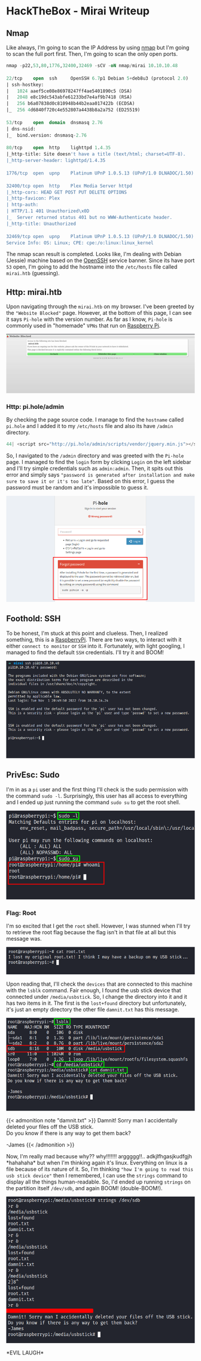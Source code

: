 # HackTheBox - Mirai Writeup


## Nmap
Like always, I’m going to scan the IP Address by using [nmap](https://nmap.org/) but I'm going to scan the full port first. Then, I'm going to scan the only open ports.

```sql
nmap -p22,53,80,1776,32400,32469 -sCV -oN nmap/mirai 10.10.10.48

22/tcp    open  ssh     OpenSSH 6.7p1 Debian 5+deb8u3 (protocol 2.0)
| ssh-hostkey: 
|   1024 aaef5ce08e86978247ff4ae5401890c5 (DSA)
|   2048 e8c19dc543abfe61233bd7e4af9b7418 (RSA)
|   256 b6a07838d0c810948b44b2eaa017422b (ECDSA)
|_  256 4d6840f720c4e552807a4438b8a2a752 (ED25519)

53/tcp    open  domain  dnsmasq 2.76
| dns-nsid: 
|_  bind.version: dnsmasq-2.76

80/tcp    open  http    lighttpd 1.4.35
|_http-title: Site doesn't have a title (text/html; charset=UTF-8).
|_http-server-header: lighttpd/1.4.35

1776/tcp  open  upnp    Platinum UPnP 1.0.5.13 (UPnP/1.0 DLNADOC/1.50)

32400/tcp open  http    Plex Media Server httpd
|_http-cors: HEAD GET POST PUT DELETE OPTIONS
|_http-favicon: Plex
| http-auth: 
| HTTP/1.1 401 Unauthorized\x0D
|_  Server returned status 401 but no WWW-Authenticate header.
|_http-title: Unauthorized

32469/tcp open  upnp    Platinum UPnP 1.0.5.13 (UPnP/1.0 DLNADOC/1.50)
Service Info: OS: Linux; CPE: cpe:/o:linux:linux_kernel
```
The nmap scan result is completed. Looks like, I'm dealing with Debian (Jessie) machine based on the [OpenSSH](https://launchpad.net/debian/+source/openssh/1:6.7p1-5+deb8u3) service banner. Since its have port `53` open, I'm going to add the hostname into the `/etc/hosts` file called `mirai.htb` (guessing). 

## Http: mirai.htb
Upon navigating through the `mirai.htb` on my browser.  I've been greeted by the `"Website Blocked"` page. However, at the bottom of this page, I can see it says `Pi-hole` with the version number. As far as I know, `Pi-hole` is commonly used in "homemade" `VPNs` that run on [Raspberry Pi](https://www.raspberrypi.com/).

![main page](main-page.png "main page")

### Http: pi.hole/admin
By checking the page source code. I manage to find the `hostname` called `pi.hole` and I added it to my `/etc/hosts` file and also its have `/admin` directory.

```js
44| <script src="http://pi.hole/admin/scripts/vendor/jquery.min.js"></script>
```

So, I navigated to the `/admin` directory and was greeted with the `Pi-hole` page. I managed to find the `login` form by clicking `Login` on the left sidebar and I'll try simple credentials such as `admin:admin`. Then, it spits out this error and simply says `"password is generated after installation and make sure to save it or it's too late"`. Based on this error, I guess the password must be random and it's impossible to guess it.

![login error](login-error.png "login error")

## Foothold: SSH
To be honest, I'm stuck at this point and clueless. Then, I realized something, this is a [RaspberryPi](https://www.raspberrypi.com/). There are two ways, to interact with it either `connect to monitor` or `SSH` into it. Fortunately, with light googling, I managed to find the default `SSH` credentials. I'll try it and BOOM! 

![ssh in as pi](ssh-in-as-user.png "ssh in as pi")

## PrivEsc: Sudo
I'm in as a `pi` user and the first thing I'll check is the sudo permission with the command `sudo -l`. Surprisingly, this user has all access to everything and I ended up just running the command `sudo su` to get the root shell.

![change user to root](root-shell.png "change user to root")

### Flag: Root
I'm so excited that I get the `root` shell. However, I was stunned when I'll try to retrieve the root flag because the flag isn't in that file at all but this message was.

![root flag deleted](root-deleted.png "root flag deleted")

Upon reading that, I'll check the `devices` that are connected to this machine with the `lsblk` command. Fair enough, I found the usb stick device that connected under `/media/usbstick`. So, I change the directory into it and it has two items in it. The first is the `lost+found` directory but unfortunately, it's just an empty directory the other file `damnit.txt` has this message.

![cd usbstick](cd-into-usbstick.png "cd usbstick")

{{< admonition note "damnit.txt" >}}
Damnit! Sorry man I accidentally deleted your files off the USB stick. </br>
Do you know if there is any way to get them back?

-James
{{< /admonition >}}

Now, I'm really mad because why?? why!!!!!!! arggggg!!.. adkjlfhgasjkudfgjh \*hahahaha\* but when I'm thinking again it's linux. Everything on linux is a file because of its nature of it. So, I'm thinking `"how I'm going to read this usb stick device"` then I remembered, I can use the `strings` command to display all the things human-readable. So, I'd ended up running `strings` on the partition itself `/dev/sdb`, and again BOOM! (double-BOOM!).

![shit.txt](shit-txt.png "real root flag")

\*EVIL LAUGH\*
